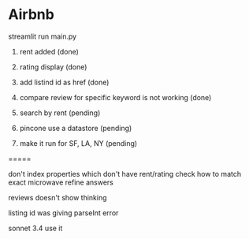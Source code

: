 # Airbnb


streamlit run main.py

1. rent added (done)
3. rating display (done)
4. add listind id as href (done)
5. compare review for specific keyword is not working (done)


2. search by rent (pending)
6. pincone use a datastore (pending)
7. make it run for SF, LA, NY (pending)



=====

don't index properties which don't have rent/rating
check how to match exact microwave 
refine answers

reviews doesn't show thinking

listing id was giving parseInt error 


sonnet 3.4 use it